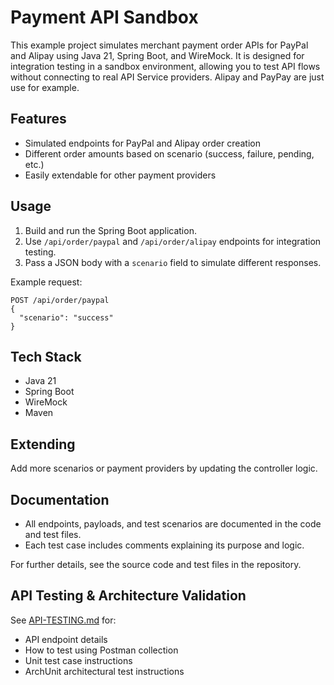 # Payment API Sandbox

This example project simulates merchant payment order APIs for PayPal and Alipay using Java 21, Spring Boot, and WireMock. It is designed for integration testing in a sandbox environment, allowing you to test API flows without connecting to real API Service providers. Alipay and PayPay are just use for example.

## Features

- Simulated endpoints for PayPal and Alipay order creation
- Different order amounts based on scenario (success, failure, pending, etc.)
- Easily extendable for other payment providers

## Usage

1. Build and run the Spring Boot application.
2. Use `/api/order/paypal` and `/api/order/alipay` endpoints for integration testing.
3. Pass a JSON body with a `scenario` field to simulate different responses.

Example request:

```
POST /api/order/paypal
{
  "scenario": "success"
}
```

## Tech Stack

- Java 21
- Spring Boot
- WireMock
- Maven

## Extending

Add more scenarios or payment providers by updating the controller logic.

## Documentation

- All endpoints, payloads, and test scenarios are documented in the code and test files.
- Each test case includes comments explaining its purpose and logic.

For further details, see the source code and test files in the repository.

## API Testing & Architecture Validation

See [API-TESTING.md](./API-TESTING.md) for:

- API endpoint details
- How to test using Postman collection
- Unit test case instructions
- ArchUnit architectural test instructions
